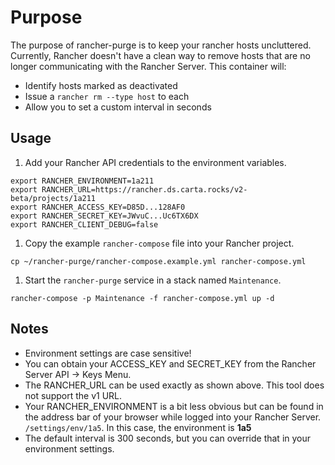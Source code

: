 # Purpose

The purpose of rancher-purge is to keep your rancher hosts uncluttered. Currently, Rancher doesn't have a clean way to remove hosts that are no longer communicating with the Rancher Server. This container will:

- Identify hosts marked as deactivated
- Issue a `rancher rm --type host` to each
- Allow you to set a custom interval in seconds

## Usage

1. Add your Rancher API credentials to the environment variables.

```
export RANCHER_ENVIRONMENT=1a211
export RANCHER_URL=https://rancher.ds.carta.rocks/v2-beta/projects/1a211
export RANCHER_ACCESS_KEY=D85D...128AF0
export RANCHER_SECRET_KEY=JWvuC...Uc6TX6DX
export RANCHER_CLIENT_DEBUG=false
```

1. Copy the example `rancher-compose` file into your Rancher project.

```
cp ~/rancher-purge/rancher-compose.example.yml rancher-compose.yml
```

1. Start the `rancher-purge` service in a stack named `Maintenance`.

```
rancher-compose -p Maintenance -f rancher-compose.yml up -d
```

## Notes

- Environment settings are case sensitive!
- You can obtain your ACCESS_KEY and SECRET_KEY from the Rancher Server API -> Keys Menu.
- The RANCHER_URL can be used exactly as shown above. This tool does not support the v1 URL.
- Your RANCHER_ENVIRONMENT is a bit less obvious but can be found in the address bar of your browser while logged into your Rancher Server. `/settings/env/1a5`. In this case, the environment is **1a5**
- The default interval is 300 seconds, but you can override that in your environment settings.
